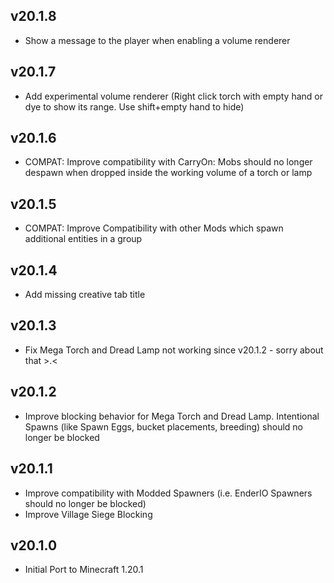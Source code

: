 ## v20.1.8
- Show a message to the player when enabling a volume renderer

## v20.1.7
- Add experimental volume renderer (Right click torch with empty hand or dye to show its range. Use shift+empty hand to hide)

## v20.1.6
- COMPAT: Improve compatibility with CarryOn: Mobs should no longer despawn when dropped inside the working volume of a torch or lamp

## v20.1.5
- COMPAT: Improve Compatibility with other Mods which spawn additional entities in a group

## v20.1.4
- Add missing creative tab title

## v20.1.3
- Fix Mega Torch and Dread Lamp not working since v20.1.2 - sorry about that >.<

## v20.1.2
- Improve blocking behavior for Mega Torch and Dread Lamp. Intentional Spawns (like Spawn Eggs, bucket placements, breeding) should no longer be blocked

## v20.1.1
- Improve compatibility with Modded Spawners (i.e. EnderIO Spawners should no longer be blocked)
- Improve Village Siege Blocking

## v20.1.0
- Initial Port to Minecraft 1.20.1